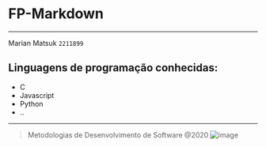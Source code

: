 # FP-Markdown
---

Marian Matsuk
`2211899` 

## Linguagens de programação conhecidas:
- C
- Javascript
- Python
- ..
---
> Metodologias de Desenvolvimento de Software @2020
![image](https://www.ipleiria.pt/wp-content/themes/ipleiria/img/logo_ipl_header.png)